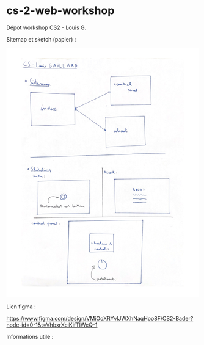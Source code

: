 # cs-2-web-workshop
Dépot workshop CS2 - Louis G.

Sitemap et sketch (papier) :

![alt text](<pourVSLiveServer/medias/Sitemap et sketch.jpg>)

Lien figma :

https://www.figma.com/design/VMiOoXRYvlJWXhNaqHpo8F/CS2-Bader?node-id=0-1&t=VhbxrXciKifTlWeQ-1

Informations utile :

